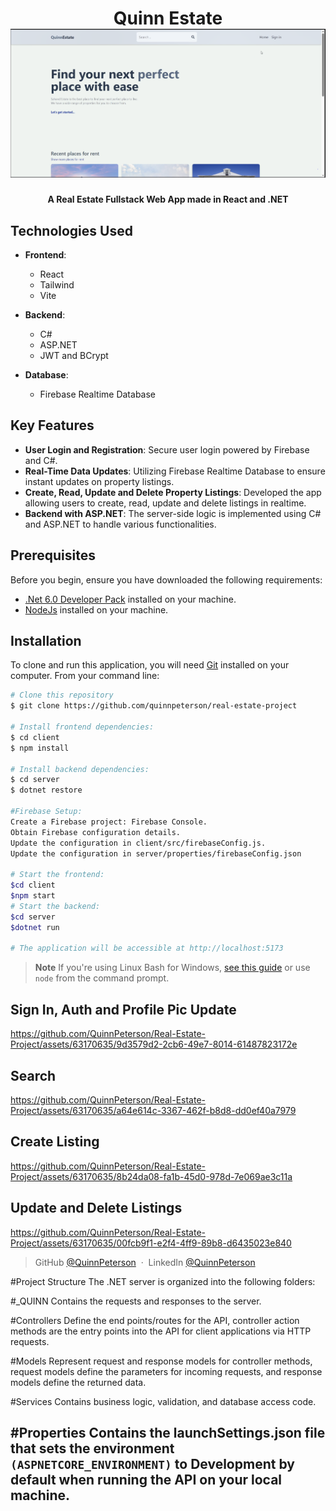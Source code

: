 <h1 align="center">
Quinn Estate

<img alt="Capture.PNG" src="https://github.com/QuinnPeterson/QuinnPeterson/blob/main/projects/real%20estate/Capture.PNG?raw=true" data-hpc="true" class="Box-sc-g0xbh4-0 kzRgrI">

</h1>

<h4 align="center">A Real Estate Fullstack Web App made in React and .NET</h4>

## Technologies Used
- **Frontend**:
  - React
  - Tailwind 
  - Vite

- **Backend**:
  - C#
  - ASP.NET
  - JWT and BCrypt

- **Database**:
  - Firebase Realtime Database

## Key Features
- **User Login and Registration**: Secure user login powered by Firebase and C#.
- **Real-Time Data Updates**: Utilizing Firebase Realtime Database to ensure instant updates on property listings.
- **Create, Read, Update and Delete Property Listings**: Developed the app allowing users to create, read, update and delete listings in realtime.
- **Backend with ASP.NET**: The server-side logic is implemented using C# and ASP.NET to handle various functionalities.


## Prerequisites

Before you begin, ensure you have downloaded the following requirements:

- [.Net 6.0 Developer Pack](https://dotnet.microsoft.com/en-us/download/dotnet/6.0) installed on your machine.
- [NodeJs](https://nodejs.org/en/download/) installed on your machine.

## Installation

To clone and run this application, you will need [Git](https://git-scm.com) installed on your computer. From your command line:

```bash
# Clone this repository
$ git clone https://github.com/quinnpeterson/real-estate-project

# Install frontend dependencies:
$ cd client
$ npm install

# Install backend dependencies:
$ cd server
$ dotnet restore

#Firebase Setup:
Create a Firebase project: Firebase Console.
Obtain Firebase configuration details.
Update the configuration in client/src/firebaseConfig.js.
Update the configuration in server/properties/firebaseConfig.json

# Start the frontend:
$cd client
$npm start
# Start the backend:
$cd server
$dotnet run

# The application will be accessible at http://localhost:5173

```

> **Note**
> If you're using Linux Bash for Windows, [see this guide](https://www.howtogeek.com/261575/how-to-run-graphical-linux-desktop-applications-from-windows-10s-bash-shell/) or use `node` from the command prompt.

## Sign In, Auth and Profile Pic Update

https://github.com/QuinnPeterson/Real-Estate-Project/assets/63170635/9d3579d2-2cb6-49e7-8014-61487823172e


## Search

https://github.com/QuinnPeterson/Real-Estate-Project/assets/63170635/a64e614c-3367-462f-b8d8-dd0ef40a7979


## Create Listing

https://github.com/QuinnPeterson/Real-Estate-Project/assets/63170635/8b24da08-fa1b-45d0-978d-7e069ae3c11a


## Update and Delete Listings

https://github.com/QuinnPeterson/Real-Estate-Project/assets/63170635/00fcb9f1-e2f4-4ff9-89b8-d6435023e840



> GitHub [@QuinnPeterson](https://github.com/QuinnPeterson) &nbsp;&middot;&nbsp;
> LinkedIn [@QuinnPeterson](https://www.linkedin.com/in/quinn-peterson-software-engineer/)


#Project Structure
The .NET server  is organized into the following folders:

#_QUINN
Contains the requests and responses to the server.

#Controllers
Define the end points/routes for the API, controller action methods are the entry points into the API for client applications via HTTP requests.

#Models
Represent request and response models for controller methods, request models define the parameters for incoming requests, and response models define the returned data.

#Services
Contains business logic, validation, and database access code.

#Properties
Contains the launchSettings.json file that sets the environment `(ASPNETCORE_ENVIRONMENT)` to Development by default when running the API on your local machine.
---

